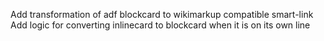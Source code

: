 Add transformation of adf blockcard to wikimarkup compatible smart-link
Add logic for converting inlinecard to blockcard when it is on its own line
